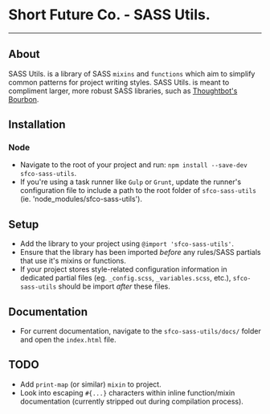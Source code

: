 # Short Future Co. - SASS Utils.
---
## About
SASS Utils. is a library of SASS `mixins` and `functions` which aim to simplify common patterns for project writing styles. SASS Utils. is meant to compliment larger, more robust SASS libraries, such as [Thoughtbot's][1] [Bourbon][2].


## Installation
### Node
- Navigate to the root of your project and run: `npm install --save-dev sfco-sass-utils`.
- If you're using a task runner like `Gulp` or `Grunt`, update the runner's configuration file to include a path to the root folder of `sfco-sass-utils` (ie. 'node_modules/sfco-sass-utils').


## Setup
- Add the library to your project using `@import 'sfco-sass-utils'`.
- Ensure that the library has been imported *before* any rules/SASS partials that use it's mixins or functions.
- If your project stores style-related configuration information in dedicated partial files (eg. `_config.scss`, `_variables.scss`, etc.), `sfco-sass-utils` should be import *after* these files.


## Documentation
- For current documentation, navigate to the `sfco-sass-utils/docs/` folder and open the `index.html` file.


## TODO
- Add `print-map` (or similar) `mixin` to project.
- Look into escaping `#{...}` characters within inline function/mixin documentation (currently stripped out during compilation process).


[1]: https://thoughtbot.com/
[2]: http://bourbon.io/
